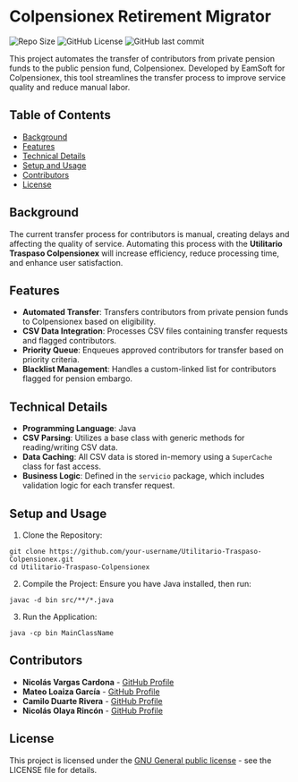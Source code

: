 # Colpensionex Retirement Migrator

![Repo Size](https://img.shields.io/github/repo-size/VargasCardona/Colpensionex-Migrator )
![GitHub License](https://img.shields.io/github/license/VargasCardona/Colpensionex-Migrator )
![GitHub last commit](https://img.shields.io/github/last-commit/VargasCardona/Colpensionex-Migrator )

This project automates the transfer of contributors from private pension funds to the public pension fund, Colpensionex. Developed by EamSoft for Colpensionex, this tool streamlines the transfer process to improve service quality and reduce manual labor.

## Table of Contents
- [Background](#background)
- [Features](#features)
- [Technical Details](#technical-details)
- [Setup and Usage](#setup-and-usage)
- [Contributors](#contributors)
- [License](#license)

## Background
The current transfer process for contributors is manual, creating delays and affecting the quality of service. Automating this process with the **Utilitario Traspaso Colpensionex** will increase efficiency, reduce processing time, and enhance user satisfaction.

## Features
- **Automated Transfer**: Transfers contributors from private pension funds to Colpensionex based on eligibility.
- **CSV Data Integration**: Processes CSV files containing transfer requests and flagged contributors.
- **Priority Queue**: Enqueues approved contributors for transfer based on priority criteria.
- **Blacklist Management**: Handles a custom-linked list for contributors flagged for pension embargo.

## Technical Details
- **Programming Language**: Java
- **CSV Parsing**: Utilizes a base class with generic methods for reading/writing CSV data.
- **Data Caching**: All CSV data is stored in-memory using a `SuperCache` class for fast access.
- **Business Logic**: Defined in the `servicio` package, which includes validation logic for each transfer request.

## Setup and Usage
1. Clone the Repository:
```
git clone https://github.com/your-username/Utilitario-Traspaso-Colpensionex.git
cd Utilitario-Traspaso-Colpensionex
```

2. Compile the Project: Ensure you have Java installed, then run:
```
javac -d bin src/**/*.java
```
3. Run the Application:
```
java -cp bin MainClassName
```

## Contributors

- **Nicolás Vargas Cardona** - [GitHub Profile](https://github.com/VargasCardona)
- **Mateo Loaiza García** - [GitHub Profile](https://github.com/Matthub05)
- **Camilo Duarte Rivera** - [GitHub Profile](https://github.com/DuarteCamilo)
- **Nicolás Olaya Rincón** - [GitHub Profile](https://github.com/)

## License
This project is licensed under the [GNU General public license](https://www.gnu.org/licenses/) - see the LICENSE file for details.
